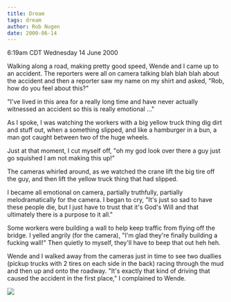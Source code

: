 ```yaml
---
title: Dream
tags: dream
author: Rob Nugen
date: 2000-06-14
---
```


<title>accident dream</title>
<p class=date>6:19am CDT Wednesday 14 June 2000</p>

<p class="dream">Walking along a road, making pretty good speed, Wende and I
came up to an accident.  The reporters were all on camera talking blah
blah blah about the accident and then a reporter saw my name on my
shirt and asked, "Rob, how do you feel about this?"

<p class="dream">"I've lived in this area for a really long time and have never
actually witnessed an accident so this is really emotional ..."

<p class="dream">As I spoke, I was watching the workers with a big yellow truck
thing dig dirt and stuff out, when a something slipped, and like a
hamburger in a bun, a man got caught between two of the huge wheels.

<p class="dream">Just at that moment, I cut myself off, "oh my god look over there a
guy just go squished I am not making this up!"

<p class="dream">The cameras whirled around, as we watched the crane lift the big
tire off the guy, and then lift the yellow truck thing that had
slipped.

<p class="dream">I became all emotional on camera, partially truthfully, partially
melodramatically for the camera.  I began to cry, "It's just so sad to
have these people die, but I just have to trust that it's God's Will
and that ultimately there is a purpose to it all."

<p class="dream">Some workers were building a wall to help keep traffic from flying
off the bridge.  I yelled angrily (for the camera), "I'm glad they're
finally building a fucking wall!"  Then quietly to myself,
they'll have to beep that out heh heh.

<p class="dream">Wende and I walked away from the cameras just in time to see two
duallies (pickup trucks with 2 tires on each side in the back) racing
through the mud and then up and onto the roadway.  "It's exactly that
kind of driving that caused the accident in the first place," I
complained to Wende.

<p><img src='/images/rob/wL-ROB.gif'>

